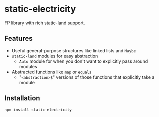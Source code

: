 # static-electricity

FP library with rich static-land support.

## Features

* Useful general-purpose structures like linked lists and `Maybe`
* `static-land` modules for easy abstraction
  * `Auto` module for when you don't want to explicitly pass around modules
* Abstracted functions like `map` or `equals`
  * "`<abstraction>$`" versions of those functions that explicitly take a module

## Installation

```
npm install static-electricity
```

##

<!-- TODO: add more here -->
